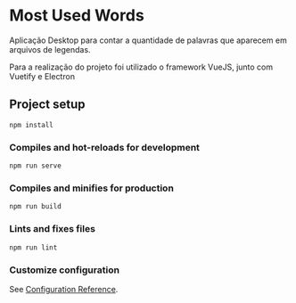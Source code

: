 # Most Used Words
Aplicação Desktop para contar a quantidade de palavras que aparecem em arquivos de legendas.

Para a realização do projeto foi utilizado o framework VueJS, junto com Vuetify e Electron

## Project setup
```
npm install
```

### Compiles and hot-reloads for development
```
npm run serve
```

### Compiles and minifies for production
```
npm run build
```

### Lints and fixes files
```
npm run lint
```

### Customize configuration
See [Configuration Reference](https://cli.vuejs.org/config/).
